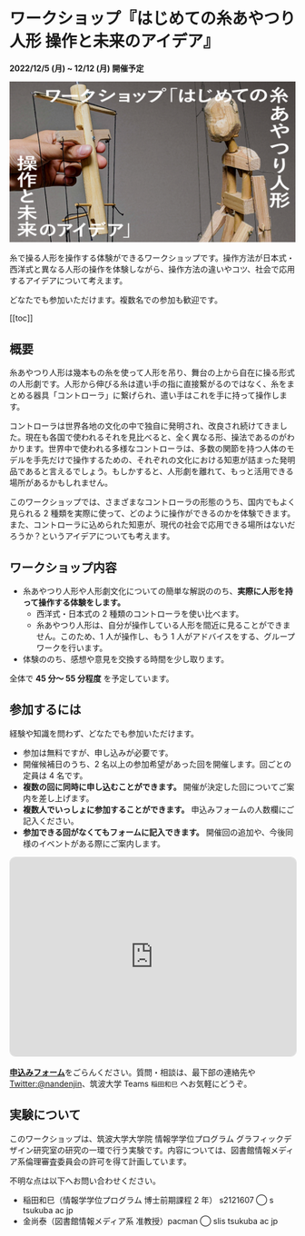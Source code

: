 # ワークショップ『はじめての糸あやつり人形 操作と未来のアイデア』

**2022/12/5 (月) ~ 12/12 (月) 開催予定**

![](./cover.jpg)

糸で操る人形を操作する体験ができるワークショップです。操作方法が日本式・西洋式と異なる人形の操作を体験しながら、操作方法の違いやコツ、社会で応用するアイデアについて考えます。

どなたでも参加いただけます。複数名での参加も歓迎です。

[[toc]]

## 概要

糸あやつり人形は幾本もの糸を使って人形を吊り、舞台の上から自在に操る形式の人形劇です。人形から伸びる糸は遣い手の指に直接繋がるのではなく、糸をまとめる器具「コントローラ」に繋げられ、遣い手はこれを手に持って操作します。

コントローラは世界各地の文化の中で独自に発明され、改良され続けてきました。現在も各国で使われるそれを見比べると、全く異なる形、操法であるのがわかります。世界中で使われる多様なコントローラは、多数の関節を持つ人体のモデルを手先だけで操作するための、それぞれの文化における知恵が詰まった発明品であると言えるでしょう。もしかすると、人形劇を離れて、もっと活用できる場所があるかもしれません。

このワークショップでは、さまざまなコントローラの形態のうち、国内でもよく見られる 2 種類を実際に使って、どのように操作ができるのかを体験できます。また、コントローラに込められた知恵が、現代の社会で応用できる場所はないだろうか？というアイデアについても考えます。

## ワークショップ内容

- 糸あやつり人形や人形劇文化についての簡単な解説ののち、**実際に人形を持って操作する体験をします。**
  - 西洋式・日本式の 2 種類のコントローラを使い比べます。
  - 糸あやつり人形は、自分が操作している人形を間近に見ることができません。このため、1 人が操作し、もう 1 人がアドバイスをする、グループワークを行います。
- 体験ののち、感想や意見を交換する時間を少し取ります。

全体で **45 分～ 55 分程度** を予定しています。

## 参加するには

経験や知識を問わず、どなたでも参加いただけます。

- 参加は無料ですが、申し込みが必要です。
- 開催候補日のうち、2 名以上の参加希望があった回を開催します。回ごとの定員は 4 名です。
- **複数の回に同時に申し込むことができます。** 開催が決定した回についてご案内を差し上げます。
- **複数人でいっしょに参加することができます。** 申込みフォームの人数欄にご記入ください。
- **参加できる回がなくてもフォームに記入できます。** 開催回の追加や、今後同様のイベントがある際にご案内します。

<iframe src="https://docs.google.com/spreadsheets/d/e/2PACX-1vSetPzclSJG6IbUR-mwoEdo5jAyAYl_On2Ewdy3gBwAcTj12jsgzNd23__nidYsxufWvCFz6SEONS9V/pubhtml?gid=0&amp;single=true&amp;widget=true&amp;headers=true" style="width: 100%; height: 350px; border: 1px solid #ddd; border-radius: 10px; "></iframe>

[**申込みフォーム**](https://docs.google.com/forms/d/e/1FAIpQLSdByrmJk9TaJDkhFtVF8QkMW8GdfiCtimGzR-JVR_OeH3nrRw/viewform)をごらんください。質問・相談は、最下部の連絡先や[Twitter:@nandenjin](https://twitter.com/nandenjin)、筑波大学 Teams `稲田和巳` へお気軽にどうぞ。

## 実験について

このワークショップは、筑波大学大学院 情報学学位プログラム グラフィックデザイン研究室の研究の一環で行う実験です。内容については、図書館情報メディア系倫理審査委員会の許可を得て計画しています。

不明な点は以下へお問い合わせください。

- 稲田和巳（情報学学位プログラム 博士前期課程 2 年） s2121607 ◯ s tsukuba ac jp
- 金尚泰（図書館情報メディア系 准教授）pacman ◯ slis tsukuba ac jp
